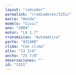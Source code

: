 ```yaml
---
layout: "radiador"
permalink: "/radiadores/3151/"
marca: "Honda"
modelo: "Civic"
ano: "2004"
motor: "L4 1.7"
transmision: "Automática"
parte: "431480"
clima: "Con clima"
alto: "13 3/4"
ancho: "25 7/8"
observaciones: ""
id: "3151"
---
```


